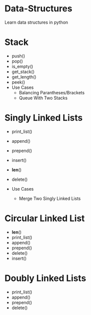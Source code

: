 # Data-Structures

Learn data structures in python

# Stack

- push()
- pop()
- is_empty()
- get_stack()
- get_length()
- peek()
- Use Cases
  - Balancing Parantheses/Brackets
  - Queue With Two Stacks

# Singly Linked Lists

- print_list()
- append()
- prepend()
- insert()
- **len**()
- delete()
- Use Cases

  - Merge Two Singly Linked Lists

# Circular Linked List

- **len**()
- print_list()
- append()
- prepend()
- delete()
- insert()

# Doubly Linked Lists

- print_list()
- append()
- prepend()
- delete()
